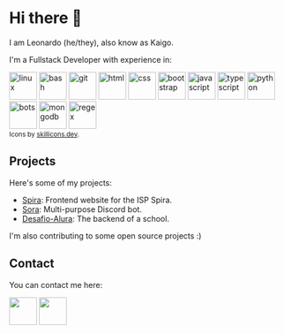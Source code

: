 Hi there 👋
===========

I am Leonardo (he/they), also know as Kaigo.

I'm a Fullstack Developer with experience in:
<div>
  <a href="#"><img title="Linux (Mint)" alt="linux" width="50" height="50" src="https://skillicons.dev/icons?i=linux"></a>
  <a href="#"><img title="Bash" alt="bash" width="50" height="50" src="https://skillicons.dev/icons?i=bash"></a>
  <a href="#"><img title="Git" alt="git" width="50" height="50" src="https://skillicons.dev/icons?i=git"></a>
  <a href="#"><img title="HTML 5" alt="html" width="50" height="50" src="https://skillicons.dev/icons?i=html"></a>
  <a href="#"><img title="CSS 3" alt="css" width="50" height="50" src="https://skillicons.dev/icons?i=css"></a>
  <a href="#"><img title="Bootstrap 4" alt="bootstrap" width="50" height="50" src="https://skillicons.dev/icons?i=bootstrap"></a>
  <a href="#"><img title="JavaScript" alt="javascript" width="50" height="50" src="https://skillicons.dev/icons?i=js"></a>
  <a href="#"><img title="TypeScript" alt="typescript" width="50" height="50" src="https://skillicons.dev/icons?i=ts"></a>
  <a href="#"><img title="Python 3" alt="python" width="50" height="50" src="https://skillicons.dev/icons?i=python"></a>
  <a href="#"><img title="Discord Bots (discord.py, discord.js)" alt="bots" width="50" height="50" src="https://skillicons.dev/icons?i=bots"></a>
  <a href="#"><img title="MongoDB (Atlas)" alt="mongodb" width="50" height="50" src="https://skillicons.dev/icons?i=mongodb"></a>
  <a href="#"><img title="Regex (Python)" alt="regex" width="50" height="50" src="https://skillicons.dev/icons?i=regex"></a>
</div>
<sub>Icons by <a href="https://skillicons.dev">skillicons.dev</a>.</sub>

Projects
--------

Here's some of my projects:

- [Spira](https://github.com/uKaigo/Spira): Frontend website for the ISP Spira.
- [Sora](https://github.com/uKaigo/sora): Multi-purpose Discord bot.
- [Desafio-Alura](https://github.com/uKaigo/desafio-alura): The backend of a school.

I'm also contributing to some open source projects :)

Contact
-------

You can contact me here:

<div>
  <a href="mailto:kaigo.dev@gmail.com?subject=Contact"><img width="50" height="50" src="https://cdn.worldvectorlogo.com/logos/gmail-icon.svg"></a>
  <a href="https://discord.com/users/380441229416071170"><img width="50" height="50" src="https://discord.com/assets/3437c10597c1526c3dbd98c737c2bcae.svg"></a>
</div>
